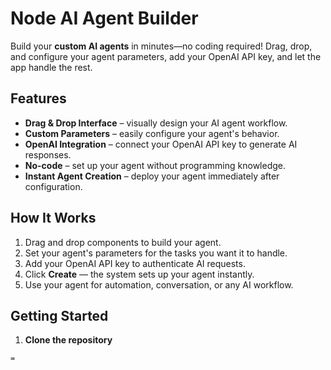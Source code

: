 # Node AI Agent Builder

Build your **custom AI agents** in minutes—no coding required! Drag, drop, and configure your agent parameters, add your OpenAI API key, and let the app handle the rest.

## Features

- **Drag & Drop Interface** – visually design your AI agent workflow.
- **Custom Parameters** – easily configure your agent's behavior.
- **OpenAI Integration** – connect your OpenAI API key to generate AI responses.
- **No-code** – set up your agent without programming knowledge.
- **Instant Agent Creation** – deploy your agent immediately after configuration.

## How It Works

1. Drag and drop components to build your agent.
2. Set your agent's parameters for the tasks you want it to handle.
3. Add your OpenAI API key to authenticate AI requests.
4. Click **Create** — the system sets up your agent instantly.
5. Use your agent for automation, conversation, or any AI workflow.



## Getting Started

1. **Clone the repository**
```bash
=
